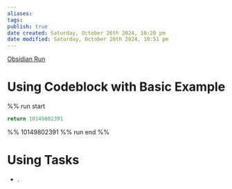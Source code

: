 ```yaml
---
aliases: 
tags: 
publish: true
date created: Saturday, October 26th 2024, 10:20 pm
date modified: Saturday, October 26th 2024, 10:51 pm
---
```


[Obsidian Run](../📁%2009%20-%20My%20Obsidian%20Stack/Obsidian%20Run/Obsidian%20Run.md)

# Using Codeblock with Basic Example

%% run start
```js
return 10149802391
``` 
%%
10149802391
%% run end %%

# Using Tasks

- .